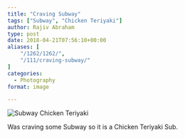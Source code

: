 ```yaml
---
title: "Craving Subway"
tags: ["Subway", "Chicken Teriyaki"]
author: Rajiv Abraham
type: post
date: 2018-04-21T07:56:10+00:00
aliases: [
    "/1262/1262/",
    "/111/craving-subway/"
]
categories:
  - Photography
format: image

---
```

![Subway Chicken Teriyaki](/images/IMG_20180419_131604.jpg "Subway Chicken Teriyaki")

Was craving some Subway so it is a Chicken Teriyaki Sub.